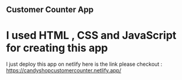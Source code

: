 ## Customer Counter App

# I used HTML , CSS and JavaScript for creating this app

I just deploy this app on netlify here is the link please checkout : https://candyshopcustomercounter.netlify.app/
